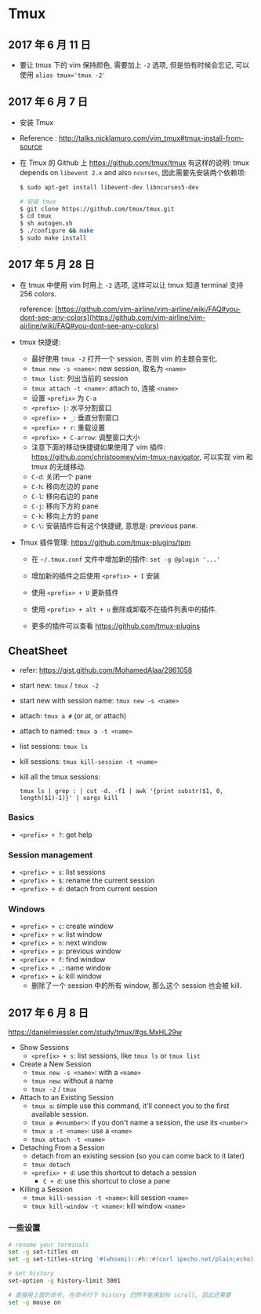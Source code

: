 # Tmux

## 2017 年 6 月 11 日

+ 要让 tmux 下的 vim 保持颜色, 需要加上 `-2` 选项, 但是怕有时候会忘记,
可以使用 `alias tmux='tmux -2'`

## 2017 年 6 月 7 日

-   安装 Tmux 

-   Reference : http://talks.nicklamuro.com/vim_tmux#tmux-install-from-source

-   在 Tmux 的 Github 上 https://github.com/tmux/tmux 有这样的说明: tmux depends on `libevent 2.x` and also `ncurses`, 因此需要先安装两个依赖项:

    ```bash
    $ sudo apt-get install libevent-dev libncurses5-dev

    # 安装 tmux
    $ git clone https://github.com/tmux/tmux.git
    $ cd tmux
    $ sh autogen.sh
    $ ./configure && make
    $ sudo make install
    ```

## 2017 年 5 月 28 日

+   在 tmux 中使用 vim 时用上 `-2` 选项, 这样可以让 tmux 知道 terminal 支持 256 colors.

    reference: [https://github.com/vim-airline/vim-airline/wiki/FAQ#you-dont-see-any-colors](https://github.com/vim-airline/vim-airline/wiki/FAQ#you-dont-see-any-colors)

+   tmux 快捷键:

    +   最好使用 `tmux -2` 打开一个 session, 否则 vim 的主题会变化.
    +   `tmux new -s <name>`: new session, 取名为 `<name>`
    +   `tmux list`: 列出当前的 session
    +   `tmux attach -t <name>`: attach to, 连接 `<name>`
    +   设置 `<prefix>` 为 `C-a`
    +   `<prefix> |`: 水平分割窗口
    +   `<prefix> + _`: 垂直分割窗口
    +   `<prefix> + r`: 重载设置
    +   `<prefix> + C-arrow`: 调整窗口大小
    +   注意下面的移动快捷键如果使用了 vim 插件: https://github.com/christoomey/vim-tmux-navigator, 可以实现 vim 和 tmux 的无缝移动.
    +   `C-d`: 关闭一个 pane
    +   `C-h`: 移向左边的 pane
    +   `C-l`: 移向右边的 pane
    +   `C-j`: 移向下方的 pane
    +   `C-k`: 移向上方的 pane
    +   `C-\`: 安装插件后有这个快捷键, 意思是: previous pane.

+   Tmux 插件管理: https://github.com/tmux-plugins/tpm 

    +   在 `~/.tmux.conf` 文件中增加新的插件: `set -g @plugin '...'`
    +   增加新的插件之后使用 `<prefix> + I` 安装
    +   使用 `<prefix> + U` 更新插件


    +   使用 `<prefix> + alt + u` 删除或卸载不在插件列表中的插件.
    +   更多的插件可以查看 https://github.com/tmux-plugins

## CheatSheet

+   refer: https://gist.github.com/MohamedAlaa/2961058

+   start new: `tmux` / `tmux -2` 

+   start new with session name: `tmux new -s <name>`

+   attach: `tmux a #` (or at, or attach)

+   attach to named: `tmux a -t <name>`

+   list sessions: `tmux ls`

+   kill sessions: `tmux kill-session -t <name>`

+   kill all the tmux sessions:

    `tmux ls | grep : | cut -d. -f1 | awk '{print substr($1, 0, length($1)-1)}' | xargs kill`

### Basics

+ `<prefix> + ?`: get help

### Session management

+ `<prefix> + s`: list sessions
+ `<prefix> + $`: rename the current session
+ `<prefix> + d`: detach from current session

### Windows

+   `<prefix> + c`: create window
+   `<prefix> + w`: list window
+   `<prefix> + n`: next window
+   `<prefix> + p`: previous window
+   `<prefix> + f`: find window
+   `<prefix> + ,`: name window
+   `<prefix> + &`: kill window
    +   删除了一个 session 中的所有 window, 那么这个 session 也会被 kill.



## 2017 年 6 月 8 日

https://danielmiessler.com/study/tmux/#gs.MxHL29w

+ Show Sessions
  + `<prefix> + s`: list sessions, like `tmux ls` or `tmux list`
+ Create a New Session
  + `tmux new -s <name>`: with a `<name>`
  + `tmux new`: without a name
  + `tmux -2` / `tmux`
+ Attach to an Existing Session
  + `tmux a`: simple use this command, it'll connect you to the first available session.
  + `tmux a #<number>`: if you don't name a session, the use its `<number>`
  + `tmux a -t <name>`: use a `<name>`
  + `tmux attach -t <name>`
+ Detaching From a Session
  + detach from an existing session (so you can come back to it later)
  + `tmux detach`
  + `<prefix> + d`: use this shortcut to detach a session
    + `C + d`: use this shortcut to close a pane
+ Killing a Session
  + `tmux kill-session -t <name>`: kill session `<name>`
  + `tmux kill-window -t <name>`: kill window `<name>`

### 一些设置

```bash
# rename your terminals
set -g set-titles on
set -g set-titles-string '#(whoami)::#h::#(curl ipecho.net/plain;echo)'

# set history
set-option -g history-limit 3001

# 直接用上面的命令, 在命令行下 history 仍然不能用鼠标 scroll, 因此还需要
set -g mouse on
```
